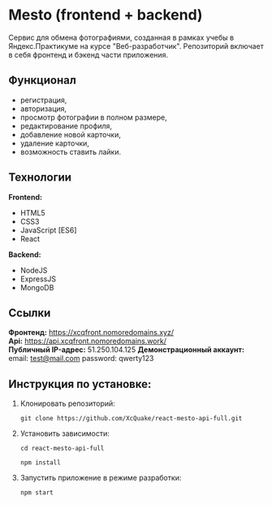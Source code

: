 # Mesto (frontend + backend)

Сервис для обмена фотографиями, созданная в рамках учебы в Яндекс.Практикуме на курсе "Веб-разработчик".
Репозиторий включает в себя фронтенд и бэкенд части приложения.

## Функционал

- регистрация,
- авторизация,
- просмотр фотографии в полном размере,
- редактирование профиля,
- добавление новой карточки,
- удаление карточки,
- возможность ставить лайки.

## Технологии

**Frontend:**

- HTML5
- CSS3
- JavaScript [ES6]
- React

**Backend:**

- NodeJS
- ExpressJS
- MongoDB

## Ссылки

**Фронтенд:** https://xcqfront.nomoredomains.xyz/  
**Api:** https://api.xcqfront.nomoredomains.work/  
**Публичный IP-адрес:** 51.250.104.125
**Демонстрационный аккаунт:**   
email: test@mail.com
password: qwerty123

## Инструкция по установке:

1.  Клонировать репозиторий:

        git clone https://github.com/XcQuake/react-mesto-api-full.git

2.  Установить зависимости:

        cd react-mesto-api-full

        npm install

3.  Запустить приложение в режиме разработки:

        npm start

